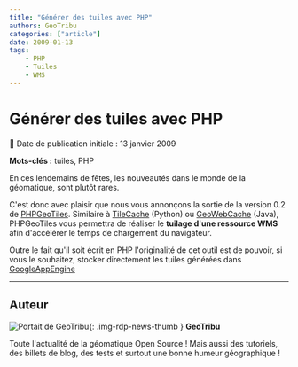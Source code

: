 ```yaml
---
title: "Générer des tuiles avec PHP"
authors: GeoTribu
categories: ["article"]
date: 2009-01-13
tags: 
    - PHP
    - Tuiles
    - WMS
---
```


# Générer des tuiles avec PHP

:calendar: Date de publication initiale : 13 janvier 2009

**Mots-clés :** tuiles, PHP

En ces lendemains de fêtes, les nouveautés dans le monde de la géomatique, sont plutôt rares.

C'est donc avec plaisir que nous vous annonçons la sortie de la version 0.2 de [PHPGeoTiles](http://www.geowebdeveloper.com/phpgeotiles/). Similaire à [TileCache](http://www.tilecache.org/) (Python) ou [GeoWebCache](http://geowebcache.org/trac) (Java), PHPGeoTiles vous permettra de réaliser le **tuilage d'une ressource WMS** afin d'accélérer le temps de chargement du navigateur.

Outre le fait qu'il soit écrit en PHP l'originalité de cet outil est de pouvoir, si vous le souhaitez, stocker directement les tuiles générées dans [GoogleAppEngine](http://code.google.com/intl/fr/appengine/)

----

## Auteur

![Portait de GeoTribu](https://cdn.geotribu.fr/img/internal/charte/geotribu_logo_64x64.png){: .img-rdp-news-thumb }
**GeoTribu**

Toute l'actualité de la géomatique Open Source ! Mais aussi des tutoriels, des billets de blog, des tests et surtout une bonne humeur géographique !
